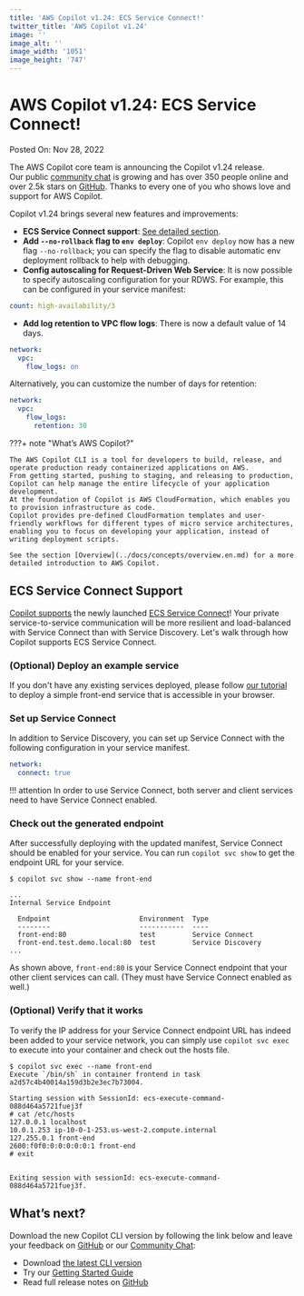 ```yaml
---
title: 'AWS Copilot v1.24: ECS Service Connect!'
twitter_title: 'AWS Copilot v1.24'
image: ''
image_alt: ''
image_width: '1051'
image_height: '747'
---
```


# AWS Copilot v1.24: ECS Service Connect!

Posted On: Nov 28, 2022

The AWS Copilot core team is announcing the Copilot v1.24 release.   
Our public [сommunity сhat](https://gitter.im/aws/copilot-cli) is growing and has over 350 people online and over 2.5k stars on [GitHub](http://github.com/aws/copilot-cli/).
Thanks to every one of you who shows love and support for AWS Copilot.

Copilot v1.24 brings several new features and improvements:

- **ECS Service Connect support**: [See detailed section](#ecs-service-connect-support).
- **Add `--no-rollback` flag to `env deploy`**: Copilot `env deploy` now has a new flag `--no-rollback`; you can specify the flag to disable automatic env deployment rollback to help with debugging.
- **Config autoscaling for Request-Driven Web Service**: It is now possible to specify autoscaling configuration for your RDWS. For example, this can be configured in your service manifest:
```yaml
count: high-availability/3
```
- **Add log retention to VPC flow logs**: There is now a default value of 14 days.
```yaml
network:
  vpc:
    flow_logs: on
```
 Alternatively, you can customize the number of days for retention:
```yaml
network:
  vpc:
    flow_logs:
      retention: 30
```


???+ note "What’s AWS Copilot?"

    The AWS Copilot CLI is a tool for developers to build, release, and operate production ready containerized applications on AWS.
    From getting started, pushing to staging, and releasing to production, Copilot can help manage the entire lifecycle of your application development.
    At the foundation of Copilot is AWS CloudFormation, which enables you to provision infrastructure as code.
    Copilot provides pre-defined CloudFormation templates and user-friendly workflows for different types of micro service architectures,
    enabling you to focus on developing your application, instead of writing deployment scripts.

    See the section [Overview](../docs/concepts/overview.en.md) for a more detailed introduction to AWS Copilot.

## ECS Service Connect Support
[Copilot supports](../docs/developing/svc-to-svc-communication.en.md#service-connect) the newly launched [ECS Service Connect](https://docs.aws.amazon.com/AmazonECS/latest/developerguide/service-connect.html)! Your private service-to-service communication will be more resilient and load-balanced with Service Connect than with Service Discovery. Let's walk through how Copilot supports ECS Service Connect.

### (Optional) Deploy an example service
If you don't have any existing services deployed, please follow [our tutorial](../docs/getting-started/first-app-tutorial.en.md) to deploy a simple front-end service that is accessible in your browser.

### Set up Service Connect
In addition to Service Discovery, you can set up Service Connect with the following configuration in your service manifest.

```yaml
network:
  connect: true
```

!!! attention
    In order to use Service Connect, both server and client services need to have Service Connect enabled.

### Check out the generated endpoint
After successfully deploying with the updated manifest, Service Connect should be enabled for your service. You can run `copilot svc show` to get the endpoint URL for your service.

```
$ copilot svc show --name front-end

...
Internal Service Endpoint

  Endpoint                      Environment  Type
  --------                      -----------  ----
  front-end:80                  test         Service Connect
  front-end.test.demo.local:80  test         Service Discovery
...
```
As shown above, `front-end:80` is your Service Connect endpoint that your other client services can call. (They must have Service Connect enabled as well.)

### (Optional) Verify that it works
To verify the IP address for your Service Connect endpoint URL has indeed been added to your service network, you can simply use `copilot svc exec` to execute into your container and check out the hosts file.

```
$ copilot svc exec --name front-end
Execute `/bin/sh` in container frontend in task a2d57c4b40014a159d3b2e3ec7b73004.

Starting session with SessionId: ecs-execute-command-088d464a5721fuej3f
# cat /etc/hosts
127.0.0.1 localhost
10.0.1.253 ip-10-0-1-253.us-west-2.compute.internal
127.255.0.1 front-end
2600:f0f0:0:0:0:0:0:1 front-end
# exit


Exiting session with sessionId: ecs-execute-command-088d464a5721fuej3f.
```

## What’s next?

Download the new Copilot CLI version by following the link below and leave your feedback on [GitHub](https://github.com/aws/copilot-cli/) or our [Community Chat](https://gitter.im/aws/copilot-cli):

- Download [the latest CLI version](../docs/getting-started/install.en.md)
- Try our [Getting Started Guide](../docs/getting-started/first-app-tutorial.en.md)
- Read full release notes on [GitHub](https://github.com/aws/copilot-cli/releases/tag/v1.24.0)

